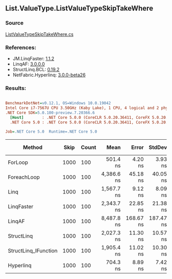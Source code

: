 ﻿## List.ValueType.ListValueTypeSkipTakeWhere

### Source
[ListValueTypeSkipTakeWhere.cs](../LinqBenchmarks/List/ValueType/ListValueTypeSkipTakeWhere.cs)

### References:
- JM.LinqFaster: [1.1.2](https://www.nuget.org/packages/JM.LinqFaster/1.1.2)
- LinqAF: [3.0.0.0](https://www.nuget.org/packages/LinqAF/3.0.0.0)
- StructLinq.BCL: [0.19.2](https://www.nuget.org/packages/StructLinq.BCL/0.19.2)
- NetFabric.Hyperlinq: [3.0.0-beta26](https://www.nuget.org/packages/NetFabric.Hyperlinq/3.0.0-beta26)

### Results:
``` ini

BenchmarkDotNet=v0.12.1, OS=Windows 10.0.19042
Intel Core i7-7567U CPU 3.50GHz (Kaby Lake), 1 CPU, 4 logical and 2 physical cores
.NET Core SDK=5.0.100-preview.7.20366.6
  [Host]        : .NET Core 5.0.0 (CoreCLR 5.0.20.36411, CoreFX 5.0.20.36411), X64 RyuJIT
  .NET Core 5.0 : .NET Core 5.0.0 (CoreCLR 5.0.20.36411, CoreFX 5.0.20.36411), X64 RyuJIT

Job=.NET Core 5.0  Runtime=.NET Core 5.0  

```
|               Method | Skip | Count |       Mean |     Error |    StdDev | Ratio | RatioSD |  Gen 0 | Gen 1 | Gen 2 | Allocated |
|--------------------- |----- |------ |-----------:|----------:|----------:|------:|--------:|-------:|------:|------:|----------:|
|              ForLoop | 1000 |   100 |   501.4 ns |   4.20 ns |   3.93 ns |  1.00 |    0.00 |      - |     - |     - |         - |
|          ForeachLoop | 1000 |   100 | 4,386.6 ns |  45.18 ns |  40.05 ns |  8.76 |    0.12 | 0.0305 |     - |     - |      72 B |
|                 Linq | 1000 |   100 | 1,567.7 ns |   9.12 ns |   8.09 ns |  3.13 |    0.02 | 0.1183 |     - |     - |     248 B |
|           LinqFaster | 1000 |   100 | 2,343.7 ns |  22.85 ns |  21.38 ns |  4.68 |    0.06 | 6.3133 |     - |     - |   13224 B |
|               LinqAF | 1000 |   100 | 8,487.8 ns | 168.67 ns | 187.47 ns | 16.90 |    0.37 |      - |     - |     - |         - |
|           StructLinq | 1000 |   100 | 2,027.3 ns |  11.30 ns |  10.57 ns |  4.04 |    0.04 | 0.0458 |     - |     - |      96 B |
| StructLinq_IFunction | 1000 |   100 | 1,905.4 ns |  11.02 ns |  10.30 ns |  3.80 |    0.03 |      - |     - |     - |         - |
|            Hyperlinq | 1000 |   100 |   704.3 ns |   8.89 ns |   7.42 ns |  1.41 |    0.02 |      - |     - |     - |         - |
